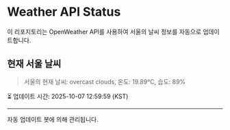 
# Weather API Status

이 리포지토리는 OpenWeather API를 사용하여 서울의 날씨 정보를 자동으로 업데이트합니다.

## 현재 서울 날씨
> 서울의 현재 날씨: overcast clouds, 온도: 19.89°C, 습도: 89%

⏳ 업데이트 시간: 2025-10-07 12:59:59 (KST)

---
자동 업데이트 봇에 의해 관리됩니다.
